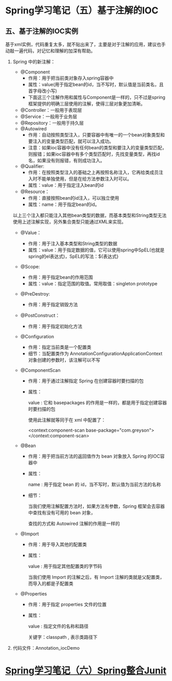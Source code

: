 # Spring学习笔记（五）基于注解的IOC

## 五、基于注解的IOC实例

基于xml实例，代码重复太多，就不贴出来了，主要是对于注解的应用，建议也手动敲一遍代码，对记忆和理解的加深有帮助。

1. Spring 中的新注解：
	
	- @Component
		- 作用：用于把当前类对象存入spring容器中
		- 属性：value(用于指定bean的id，当不写时，默认值是当前类名，且首字母改小写)
		- 下面这三个注解作用和属性与Component是一样的，只不过是spring框架提供的明确三层使用的注解，使得三层对象更加清晰。
	- @Controller：一般用于表现层
	- @Service：一般用于业务层
	- @Repository：一般用于持久层
	- @Autowired
		- 作用：自动按照类型注入，只要容器中有唯一的一个bean对象类型和要注入的变量类型匹配，就可以注入成功。
		- 注意：如果ioc容器中没有任何bean的类型和要注入的变量类型匹配，则报错；如果ioc容器中有多个类型匹配时，先找变量类型，再找id名，如果没有则报错，有则成功注入。	
	- @Qualifier:
		- 作用：在按照类型注入的基础之上再按照名称注入，它再给类成员注入时不能单独使用，但是在给方法参数注入时可以。
		- 属性：value：用于指定注入bean的id	
	- @Resource：
		- 作用：直接按照bean的id注入，可以独立使用
		- 属性：name：用于指定bean的id。


	以上三个注入都只能注入其他bean类型的数据，而基本类型和String类型无法使用上述注解实现，另外集合类型只能通过XML来实现。
	
	- @Value：
		- 作用：用于注入基本类型和String类型的数据
		- 属性：value：用于指定数据的值，它可以使用spring中SpEL(也就是spring的el表达式)，SpEL的写法：${表达式}
	- @Scope:
		- 作用：用于指定bean的作用范围
		- 属性：value：指定范围的取值。常用取值：singleton prototype
	- @PreDestroy:
		- 作用：用于指定销毁方法
	- @PostConstruct：
		- 作用：用于指定初始化方法
    - @Configuration
        - 作用：指定当前类是一个配置类
        - 细节：当配置类作为 AnnotationConfigurationApplicationContext 对象创建的参数时，该注解可以不写
    - @ComponentScan
        - 作用：用于通过注解指定 Spring 在创建容器时要扫描的包
        - 属性：

            value : 它和 basepackages 的作用是一样的，都是用于指定创建容器时要扫描的包

            使用此注解就等同于在 xml 中配置了：

            <context:component-scan base-package="com.greyson"></context:component-scan>

    - @Bean
        - 作用：用于把当前方法的返回值作为 bean 对象放入 Spring 的IOC容器中
        - 属性：

            name : 用于指定 bean 的 id，当不写时，默认值为当前方法的名称

        - 细节：

            当我们使用注解配置方法时，如果方法有参数，Spring 框架会去容器中查找有没有可用的 bean 对象，

            查找的方式和 Autowired 注解的作用是一样的

    - @Import
        - 作用：用于导入其他的配置类
        - 属性：

            value : 用于指定其他配置类的字节码

            当我们使用 Import 的注解之后，有 Import 注解的类就是父配置类，而导入的都是子配置类

    - @Properties
        - 作用：用于指定 properties 文件的位置
        - 属性：

            value : 指定文件的名称和路径

            关键字：classpath , 表示类路径下
2. 代码文件：Annotation_iocDemo

# [Spring学习笔记（六）Spring整合Junit](./Spring学习笔记（六）Spring整合Junit.md)